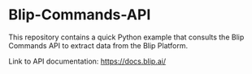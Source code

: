 # Blip-Commands-API

This repository contains a quick Python example that consults the Blip Commands API to extract data from the Blip Platform.

Link to API documentation: <https://docs.blip.ai/>
